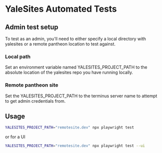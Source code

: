# YaleSites Automated Tests

## Admin test setup

To test as an admin, you'll need to either specify a local directory with yalesites or a remote pantheon location to test against.

### Local path

Set an environment variable named YALESITES_PROJECT_PATH to the absolute location of the yalesites repo you have running locally.

### Remote pantheon site

Set the YALESITES_PROJECT_PATH to the terminus server name to attempt to get admin credentials from.

## Usage

```bash
YALESITES_PROJECT_PATH="remotesite.dev" npx playwright test
```

or for a UI
```bash
YALESITES_PROJECT_PATH="remotesite.dev" npx playwright test --ui
```
